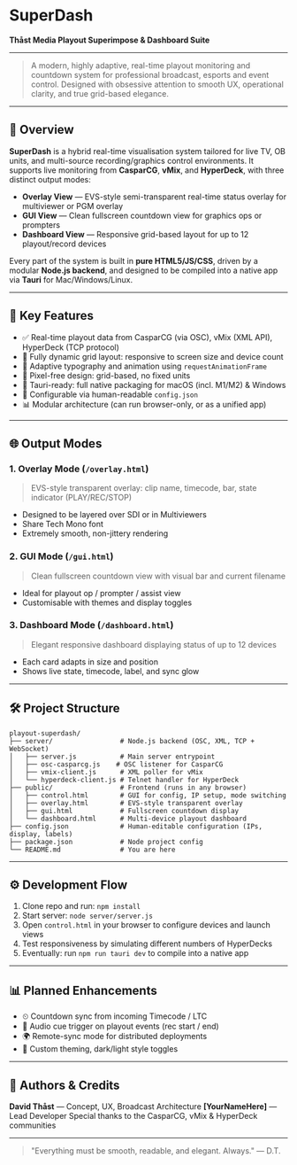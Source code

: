 # SuperDash

**Thåst Media Playout Superimpose & Dashboard Suite**

---

> A modern, highly adaptive, real-time playout monitoring and countdown system for professional broadcast, esports and event control. Designed with obsessive attention to smooth UX, operational clarity, and true grid-based elegance.

---

## 🔧 Overview

**SuperDash** is a hybrid real-time visualisation system tailored for live TV, OB units, and multi-source recording/graphics control environments.
It supports live monitoring from **CasparCG**, **vMix**, and **HyperDeck**, with three distinct output modes:

* **Overlay View** — EVS-style semi-transparent real-time status overlay for multiviewer or PGM overlay
* **GUI View** — Clean fullscreen countdown view for graphics ops or prompters
* **Dashboard View** — Responsive grid-based layout for up to 12 playout/record devices

Every part of the system is built in **pure HTML5/JS/CSS**, driven by a modular **Node.js backend**, and designed to be compiled into a native app via **Tauri** for Mac/Windows/Linux.

---

## 🧰 Key Features

* ✅ Real-time playout data from CasparCG (via OSC), vMix (XML API), HyperDeck (TCP protocol)
* 🔎 Fully dynamic grid layout: responsive to screen size and device count
* 🔄 Adaptive typography and animation using `requestAnimationFrame`
* 🎨 Pixel-free design: grid-based, no fixed units
* 🔏 Tauri-ready: full native packaging for macOS (incl. M1/M2) & Windows
* 📂 Configurable via human-readable `config.json`
* 📊 Modular architecture (can run browser-only, or as a unified app)

---

## 🌐 Output Modes

### 1. Overlay Mode (`/overlay.html`)

> EVS-style transparent overlay: clip name, timecode, bar, state indicator (PLAY/REC/STOP)

* Designed to be layered over SDI or in Multiviewers
* Share Tech Mono font
* Extremely smooth, non-jittery rendering

### 2. GUI Mode (`/gui.html`)

> Clean fullscreen countdown view with visual bar and current filename

* Ideal for playout op / prompter / assist view
* Customisable with themes and display toggles

### 3. Dashboard Mode (`/dashboard.html`)

> Elegant responsive dashboard displaying status of up to 12 devices

* Each card adapts in size and position
* Shows live state, timecode, label, and sync glow

---

## 🛠️ Project Structure

```
playout-superdash/
├── server/                 # Node.js backend (OSC, XML, TCP + WebSocket)
│   ├── server.js           # Main server entrypoint
│   ├── osc-casparcg.js    # OSC listener for CasparCG
│   ├── vmix-client.js      # XML poller for vMix
│   └── hyperdeck-client.js # Telnet handler for HyperDeck
├── public/                 # Frontend (runs in any browser)
│   ├── control.html        # GUI for config, IP setup, mode switching
│   ├── overlay.html        # EVS-style transparent overlay
│   ├── gui.html            # Fullscreen countdown display
│   └── dashboard.html      # Multi-device playout dashboard
├── config.json             # Human-editable configuration (IPs, display, labels)
├── package.json            # Node project config
└── README.md               # You are here
```

---

## ⚙️ Development Flow

1. Clone repo and run: `npm install`
2. Start server: `node server/server.js`
3. Open `control.html` in your browser to configure devices and launch views
4. Test responsiveness by simulating different numbers of HyperDecks
5. Eventually: run `npm run tauri dev` to compile into a native app

---

## 📊 Planned Enhancements

* ⏲ Countdown sync from incoming Timecode / LTC
* 🔔 Audio cue trigger on playout events (rec start / end)
* 🌍 Remote-sync mode for distributed deployments
* 🌊 Custom theming, dark/light style toggles

---

## 👥 Authors & Credits

**David Thåst** — Concept, UX, Broadcast Architecture
**\[YourNameHere]** — Lead Developer
Special thanks to the CasparCG, vMix & HyperDeck communities

---

> "Everything must be smooth, readable, and elegant. Always." — D.T.
